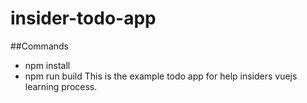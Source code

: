 # insider-todo-app
##Commands
  - npm install 
  - npm run build
This is the example todo app for help insiders vuejs learning process.
